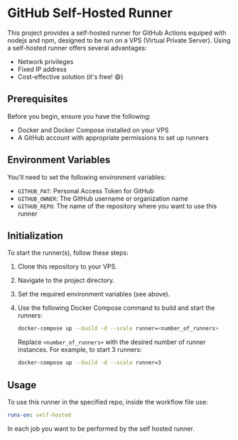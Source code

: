 # GitHub Self-Hosted Runner

This project provides a self-hosted runner for GitHub Actions equiped with nodejs and npm, designed to be run on a VPS (Virtual Private Server). Using a self-hosted runner offers several advantages:

- Network privileges
- Fixed IP address
- Cost-effective solution (it's free! 😄)

## Prerequisites

Before you begin, ensure you have the following:

- Docker and Docker Compose installed on your VPS
- A GitHub account with appropriate permissions to set up runners

## Environment Variables

You'll need to set the following environment variables:

- `GITHUB_PAT`: Personal Access Token for GitHub
- `GITHUB_OWNER`: The GitHub username or organization name
- `GITHUB_REPO`: The name of the repository where you want to use this runner

## Initialization

To start the runner(s), follow these steps:

1. Clone this repository to your VPS.
2. Navigate to the project directory.
3. Set the required environment variables (see above).
4. Use the following Docker Compose command to build and start the runners:

   ```bash
   docker-compose up --build -d --scale runner=<number_of_runners>
   ```

   Replace `<number_of_runners>` with the desired number of runner instances. For example, to start 3 runners:

   ```bash
   docker-compose up --build -d --scale runner=3
   ```

## Usage

To use this runner in the specified repo, inside the workflow file use:
   ```yaml
   runs-on: self-hosted
   ```
In each job you want to be performed by the self hosted runner.
